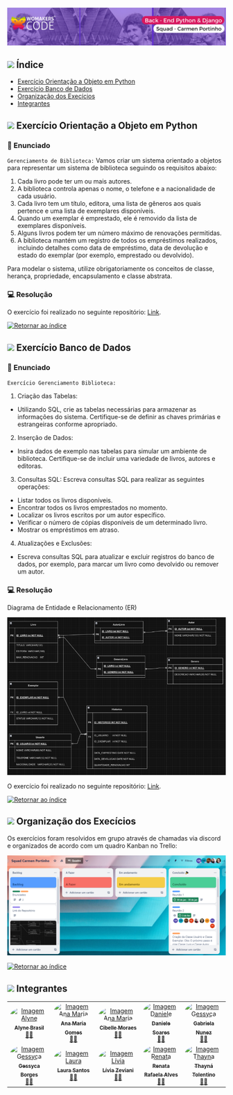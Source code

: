 ![Capa](./assets/Carmen-Portinho.png)

## <img src="https://cdn.jsdelivr.net/gh/devicons/devicon/icons/python/python-original.svg" width="20px;"/> Índice <a name="retornar-ao-índice"></a>
- [Exercício Orientação a Objeto em Python](#poo)
- [Exercício Banco de Dados](#bd)
- [Organização dos Execícios](#organizacao)
- [Integrantes](#integrantes)


## <img src="https://cdn.jsdelivr.net/gh/devicons/devicon/icons/python/python-original.svg" width="20px;"/> Exercício Orientação a Objeto em Python <a name="poo"></a>

### 📝 Enunciado

`Gerenciamento de Biblioteca:` Vamos criar um sistema orientado a objetos para representar um sistema de biblioteca seguindo os requisitos abaixo:
1. Cada livro pode ter um ou mais autores.
2. A biblioteca controla apenas o nome, o telefone e a nacionalidade de cada usuário.
3. Cada livro tem um título, editora, uma lista de gêneros aos quais pertence e uma lista de exemplares disponíveis.
4. Quando um exemplar é emprestado, ele é removido da lista de exemplares disponíveis.
5. Alguns livros podem ter um número máximo de renovações permitidas.
6. A biblioteca mantém um registro de todos os empréstimos realizados, incluindo detalhes como data de empréstimo, data de devolução e estado do exemplar (por exemplo, emprestado ou devolvido).

Para modelar o sistema, utilize obrigatoriamente os conceitos de classe, herança, propriedade, encapsulamento e classe abstrata.

### 💻 Resolução
O exercício foi realizado no seguinte repositório: [Link](https://github.com/gabiapp/ProjetoBibliotecaSquadCarmenPortinho/tree/ExerciciosPOO_SquadCarmenPortinho).

[![Retornar ao índice](https://img.shields.io/badge/Retornar%20ao%20%C3%ADndice-Verde%20Escuro?color=%23006400&style=flat&labelColor=%23006400&logo=github)](#retornar-ao-índice)

## <img src="https://cdn.jsdelivr.net/gh/devicons/devicon/icons/python/python-original.svg" width="20px;"/> Exercício Banco de Dados <a name="bd"></a>

### 📝 Enunciado

`Exercício Gerenciamento Biblioteca:`
1. Criação das Tabelas:
- Utilizando SQL, crie as tabelas necessárias para armazenar as informações do sistema. Certifique-se de definir as chaves primárias e estrangeiras conforme apropriado.
2. Inserção de Dados:
- Insira dados de exemplo nas tabelas para simular um ambiente de biblioteca. Certifique-se de incluir uma variedade de livros, autores e editoras.
3. Consultas SQL: Escreva consultas SQL para realizar as seguintes operações:
- Listar todos os livros disponíveis.
- Encontrar todos os livros emprestados no momento.
- Localizar os livros escritos por um autor específico.
- Verificar o número de cópias disponíveis de um determinado livro.
- Mostrar os empréstimos em atraso.
4. Atualizações e Exclusões:
- Escreva consultas SQL para atualizar e excluir registros do banco de dados, por exemplo, para marcar um livro como devolvido ou remover um autor.

### 💻 Resolução
Diagrama de Entidade e Relacionamento (ER)

![Diagrama](./assets/Diagrama_de_Entidade_e_Relacionamento(ER).png)

O exercício foi realizado no seguinte repositório: [Link](https://github.com/gabiapp/ProjetoBibliotecaSquadCarmenPortinho/tree/ExerciciosBancoDeDados_SquadCarmenPortinho).

[![Retornar ao índice](https://img.shields.io/badge/Retornar%20ao%20%C3%ADndice-Verde%20Escuro?color=%23006400&style=flat&labelColor=%23006400&logo=github)](#retornar-ao-índice)

## <img src="https://cdn.jsdelivr.net/gh/devicons/devicon/icons/python/python-original.svg" width="20px;"/> Organização dos Execícios <a name="organizacao"></a>

Os exercícios foram resolvidos em grupo através de chamadas via discord e organizados de acordo com um quadro Kanban no Trello: 

![trello](./assets/trello-organizacao.png)

[![Retornar ao índice](https://img.shields.io/badge/Retornar%20ao%20%C3%ADndice-Verde%20Escuro?color=%23006400&style=flat&labelColor=%23006400&logo=github)](#retornar-ao-índice)

## <img src="https://cdn.jsdelivr.net/gh/devicons/devicon/icons/python/python-original.svg" width="20px;"/> Integrantes <a name="integrantes"></a>

<table>
  <tr>
    <td align="center"><a href="https://github.com/alynebrasil"><img style="border-radius: 50%;" src="https://avatars.githubusercontent.com/u/37218646?v=4" width="100px;" alt="Imagem Alyne"/><br /><sub><b>Alyne Brasil</b></sub></a><br /><a href="https://github.com/alynebrasil">👩‍💻</a></td>
    <td align="center"><a href="https://github.com/anamariagds"><img style="border-radius: 50%;" src="https://avatars.githubusercontent.com/u/23744957?v=4" width="100px;" alt="Imagem Ana Maria"/><br /><sub><b>Ana Maria Gomes</b></sub></a><br /><a href="https://github.com/anamariagds">👩‍💻</a></td>
    <td align="center"><a href="https://github.com/cibelemoraes"><img style="border-radius: 50%;" src="https://avatars.githubusercontent.com/u/93668580?v=4" width="100px;" alt="Imagem Ana Maria"/><br /><sub><b>Cibelle Moraes</b></sub></a><br /><a href="https://github.com/cibelemoraes">👩‍💻</a></td>
    <td align="center"><a href="https://github.com/danisoaresl"><img style="border-radius: 50%;" src="https://avatars.githubusercontent.com/u/84364512?v=4" width="100px;" alt="Imagem Daniele"/><br /><sub><b>Daniele Soares</b></sub></a><br /><a href="https://github.com/danisoaresl">👩‍💻</a></td>
    <td align="center"><a href="https://github.com/gabiapp"><img style="border-radius: 50%;" src="https://avatars.githubusercontent.com/u/108434852?v=4" width="100px;" alt="Imagem Gessyca"/><br /><sub><b>Gabriela Nunez</b></sub></a><br /><a href="https://github.com/gabiapp">👩‍💻</a></td>
    </tr>
    <tr>
    <td align="center"><a href="https://github.com/GessycaBorges"><img style="border-radius: 50%;" src="https://avatars.githubusercontent.com/u/124705468?v=4" width="100px;" alt="Imagem Gessyca"/><br /><sub><b>Gessyca Borges</b></sub></a><br /><a href="https://github.com/GessycaBorges">👩‍💻</a></td>
    <td align="center"><a href="https://github.com/OrcFofa"><img style="border-radius: 50%;" src="https://avatars.githubusercontent.com/u/104779345?v=4" width="100px;" alt="Imagem Laura"/><br /><sub><b>Laura Santos</b></sub></a><br /><a href="https://github.com/OrcFofa">👩‍💻</a></td>
    <td align="center"><a href="https://github.com/liviazeviani"><img style="border-radius: 50%;" src="https://avatars.githubusercontent.com/u/66968738?v=4" width="100px;" alt="Imagem Lívia"/><br /><sub><b>Lívia Zeviani</b></sub></a><br /><a href="https://github.com/liviazeviani">👩‍💻</a></td>
    <td align="center"><a href="https://github.com/Renatarafaelaalves"><img style="border-radius: 50%;" src="https://avatars.githubusercontent.com/u/141291179?v=4" width="100px;" alt="Imagem Renata"/><br /><sub><b>Renata Rafaela Alves</b></sub></a><br /><a href="https://github.com/Renatarafaelaalves">👩‍💻</a></td>
    <td align="center"><a href="https://github.com/thaynarlt"><img style="border-radius: 50%;" src="https://avatars.githubusercontent.com/u/75785465?v=4" width="100px;" alt="Imagem Thayna"/><br /><sub><b>Thayná Tolentino</b></sub></a><br /><a href="https://github.com/thaynarlt">👩‍💻</a></td>
  </tr>
</table>
